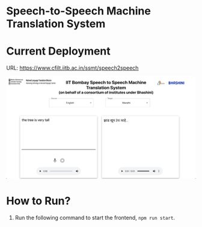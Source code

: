 # Speech-to-Speech Machine Translation System

# Current Deployment

URL: https://www.cfilt.iitb.ac.in/ssmt/speech2speech

![SSMT Frontend](demo.png)

# How to Run?

1. Run the following command to start the frontend, `npm run start`.
